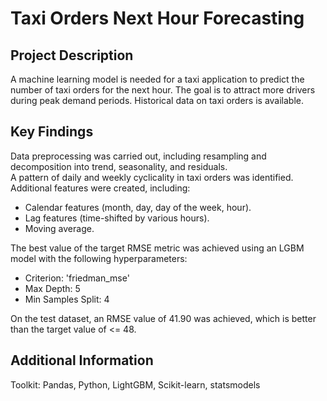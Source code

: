 # Taxi Orders Next Hour Forecasting

## Project Description
A machine learning model is needed for a taxi application to predict the number of taxi orders for the next hour. The goal is to attract more drivers during peak demand periods. Historical data on taxi orders is available.  

## Key Findings
Data preprocessing was carried out, including resampling and decomposition into trend, seasonality, and residuals.  
A pattern of daily and weekly cyclicality in taxi orders was identified.  
Additional features were created, including:  
- Calendar features (month, day, day of the week, hour).
- Lag features (time-shifted by various hours).
- Moving average.
  
The best value of the target RMSE metric was achieved using an LGBM model with the following hyperparameters:
- Criterion: 'friedman_mse'
- Max Depth: 5  
- Min Samples Split: 4
  
On the test dataset, an RMSE value of 41.90 was achieved, which is better than the target value of <= 48.  

## Additional Information
Toolkit: Pandas, Python, LightGBM, Scikit-learn, statsmodels
